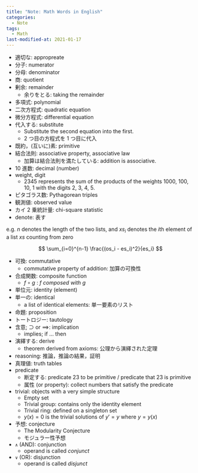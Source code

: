 ```yaml
---
title: "Note: Math Words in English"
categories:
  - Note
tags:
  - Math
last-modified-at: 2021-01-17
---
```


- 適切な: appropreate
- 分子: numerator
- 分母: denominator
- 商: quotient
- 剰余: remainder
  - 余りをとる: taking the remainder
- 多項式: polynomial
- 二次方程式: quadratic equation 
- 微分方程式: differential equation
- 代入する: substitute
  - Substitute the second equation into the first.
  - 2 つ目の方程式を 1 つ目に代入
- 既約，(互いに)素: primitive
- 結合法則: associative property, associative law
  - 加算は結合法則を満たしている: addition is associative.
- 10 進数: decimal (number)
- weight, digit
  - 2345 represents the sum of the products of the weights 1000, 100, 10, 1 with the digits 2, 3, 4, 5.
- ピタゴラス数: Pythagorean triples
- 観測値: observed value
- カイ 2 乗統計量: chi-square statistic
- denote: 表す

e.g. $n$ denotes the length of the two lists, and $xs_i$ denotes the $i$th element of a list $xs$ counting from zero

$$
\sum_{i=0}^{n-1} \frac{(os_i - es_i)^2}{es_i}
$$

- 可換: commutative
  - commutative property of addition: 加算の可換性
- 合成関数: composite function
  - $f \circ g$ : *f composed with g*
- 単位元: identity (element)
- 単一の: identical
  - a list of identical elements: 単一要素のリスト
- 命題: proposition
- トートロジー: tautology
- 含意; $\supset$ or $\implies$: implication
  - implies; if ... then
- 演繹する: derive
  - theorem derived from axioms: 公理から演繹された定理
- reasoning: 推論，推論の結果，証明
- 真理値: truth tables
- predicate
  - 断定する: predicate 23 to be primitive / predicate that 23 is primitive
  - 属性 (or property): collect numbers that satisfy the predicate
- trivial: objects with a very simple structure
  - Empty set
  - Trivial group: contains only the identity element
  - Trivial ring: defined on a singleton set
  - $y(x) = 0$ is the trivial solutions of $y' = y$  where $y = y(x)$
- 予想: conjecture
  - The Modularity Conjecture
  - モジュラー性予想
- `∧` (AND): conjunction
  - operand is called *conjunct*
- `∨` (OR): disjunction
  - operand is called *disjunct*

